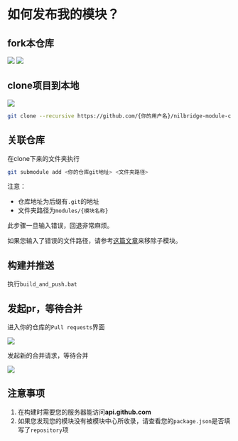 
# 如何发布我的模块？

## fork本仓库

![](/doc/img/1.png)
![](/doc/img/2.png)

## clone项目到本地

![](/doc/img/3.png)

``` bash
git clone --recursive https://github.com/{你的用户名}/nilbridge-module-center.git
```

## 关联仓库

在clone下来的文件夹执行

```bash
git submodule add <你的仓库git地址> <文件夹路径>
```

注意：
- 仓库地址为后缀有`.git`的地址
- 文件夹路径为`modules/{模块名称}`

此步骤一旦输入错误，回退非常麻烦。

如果您输入了错误的文件路径，请参考[这篇文章](https://www.cnblogs.com/Akkuman/p/10911779.html)来移除子模块。

## 构建并推送

执行`build_and_push.bat`

## 发起pr，等待合并

进入你的仓库的`Pull requests`界面

![](/doc/img/4.png)

发起新的合并请求，等待合并

![](/doc/img/5.png)

## 注意事项

1. 在构建时需要您的服务器能访问**api.github.com**
2. 如果您发现您的模块没有被模块中心所收录，请查看您的`package.json`是否填写了`repository`项
